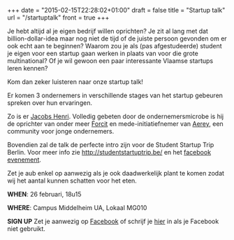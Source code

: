 +++
date = "2015-02-15T22:28:02+01:00"
draft = false
title = "Startup talk"
url = "/startuptalk"
front = true
+++

Je hebt altijd al je eigen bedrijf willen oprichten?
Je zit al lang met dat billion-dollar-idea maar nog niet de tijd of de juiste persoon gevonden om er ook echt aan te beginnen?
Waarom zou je als (pas afgestudeerde) student je eigen voor een startup gaan werken in plaats van voor die grote multinational?
Of je wil gewoon een paar interessante Vlaamse startups leren kennen?

Kom dan zeker luisteren naar onze startup talk!

Er komen 3 ondernemers in verschillende stages van het startup gebeuren spreken over hun ervaringen.

Zo is er [Jacobs Henri](http://jacobshenri.be/).
Volledig gebeten door de ondernemersmicrobe is hij de oprichter van onder meer [Forcit](http://forcit.be/) en mede-initiatiefnemer van [Aerey](http://aerey.be/), een community voor jonge ondernemers.

Bovendien zal de talk de perfecte intro zijn voor de Student Startup Trip Berlin. Voor meer info zie <http://studentstartuptrip.be/> en het [facebook evenement](facebook.com/events/1531745160418417/).

Zet je aub enkel op aanwezig als je ook daadwerkelijk plant te komen zodat wij het aantal kunnen schatten voor het eten.

**WHEN**: 26 februari, 18u15

**WHERE**: Campus Middelheim UA, Lokaal MG010

**SIGN UP** Zet je aanwezig op [Facebook](https://www.facebook.com/events/408628709293292/408628712626625/) of schrijf je [hier](/form/startupform) in als je Facebook niet gebruikt.
